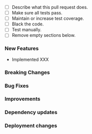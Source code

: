 <!---
Please make sure to follow the [DEV guidelines](https://gen3.org/resources/developer/dev-introduction/)
before asking for review.
--->

- [ ] Describe what this pull request does.
- [ ] Make sure all tests pass.
- [ ] Maintain or increase test coverage.
- [ ] Black the code.
- [ ] Test manually.
- [ ] Remove empty sections below.

### New Features
- Implemented XXX

### Breaking Changes


### Bug Fixes


### Improvements


### Dependency updates


### Deployment changes
